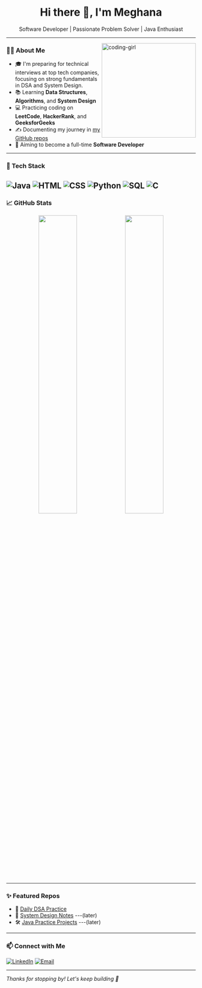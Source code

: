 <!-- Profile README for PMeghana17 -->

<h1 align="center">Hi there 👋, I'm Meghana</h1>
<p align="center">
   Software Developer | Passionate Problem Solver | Java Enthusiast
</p>

---

<img align="right" src="https://user-images.githubusercontent.com/74038190/213888126-5fa0c1b8-b3e5-4b91-abb9-fbf0f6d62ae9.gif" width="250" alt="coding-girl" />
 
### 👩‍💻 About Me
- 🎓 I'm preparing for technical interviews at top tech companies, focusing on strong fundamentals in DSA and System Design.
- 📚 Learning **Data Structures**, **Algorithms**, and **System Design**
- 💻 Practicing coding on **LeetCode**, **HackerRank**, and **GeeksforGeeks**
- ✍️ Documenting my journey in [my GitHub repos](https://github.com/PMeghana17?tab=repositories)
- 🚀 Aiming to become a full-time **Software Developer**

---

### 🧠 Tech Stack
![Java](https://img.shields.io/badge/Java-ED8B00?style=for-the-badge&logo=java&logoColor=white)
![HTML](https://img.shields.io/badge/HTML-E34F26?style=for-the-badge&logo=html5&logoColor=white)
![CSS](https://img.shields.io/badge/CSS-1572B6?style=for-the-badge&logo=css3&logoColor=white)
![Python](https://img.shields.io/badge/Python-3776AB?style=for-the-badge&logo=python&logoColor=white)
![SQL](https://img.shields.io/badge/SQL-4479A1?style=for-the-badge&logo=postgresql&logoColor=white)
![C](https://img.shields.io/badge/C-00599C?style=for-the-badge&logo=c&logoColor=white)
---

### 📈 GitHub Stats
<p align="center">
  <img src="https://github-readme-stats.vercel.app/api?username=PMeghana17&show_icons=true&theme=radical" width="45%" />
  <img src="https://streak-stats.demolab.com/?user=PMeghana17&theme=radical" width="45%" />

</p>

---

### ✨ Featured Repos
- 📘 [Daily DSA Practice](https://github.com/PMeghana17/dsa-daily)
- 📓 [System Design Notes](https://github.com/PMeghana17/system-design-notes) ---(later)
- 🛠️ [Java Practice Projects](https://github.com/PMeghana17/java-projects) ---(later)

---

### 📫 Connect with Me
[![LinkedIn](https://img.shields.io/badge/LinkedIn-blue?style=for-the-badge&logo=linkedin&logoColor=white)](https://www.linkedin.com/in/meghana-polisetty-137a10215/)
[![Email](https://img.shields.io/badge/Gmail-D14836?style=for-the-badge&logo=gmail&logoColor=white)](mailto:meghapolisetty3424@gmail.com?subject=Hello%20Meghana&body=I%20saw%20your%20GitHub%20profile%20and%20wanted%20to%20connect!)



---

_Thanks for stopping by! Let's keep building 🚀_

